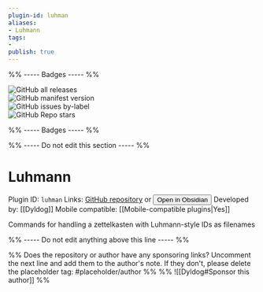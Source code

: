 ```yaml
---
plugin-id: luhman
aliases:
- Luhmann
tags: 
- 
publish: true
---
```


%% ----- Badges ----- %%

![GitHub all releases](https://img.shields.io/github/downloads/Dyldog/luhman-obsidian-plugin/total?color=573E7A&logo=github&style=for-the-badge)   
![GitHub manifest version](https://img.shields.io/github/manifest-json/v/Dyldog/luhman-obsidian-plugin?color=573E7A&logo=github&style=for-the-badge)   
![GitHub issues by-label](https://img.shields.io/github/issues/Dyldog/luhman-obsidian-plugin/help%20wanted?color=573E7A&logo=github&style=for-the-badge)   
![GitHub Repo stars](https://img.shields.io/github/stars/Dyldog/luhman-obsidian-plugin?color=573E7A&logo=github&style=for-the-badge)

%% ----- Badges ----- %%

%% ----- Do not edit this section ----- %%

# Luhmann

Plugin ID: `luhman`
Links: [GitHub repository](https://github.com/Dyldog/luhman-obsidian-plugin) or [<button id=HH>Open in Obsidian</button>](obsidian://goto-plugin?id=luhman)
Developed by: [[Dyldog]]
Mobile compatible: [[Mobile-compatible plugins|Yes]]

Commands for handling a zettelkasten with Luhmann-style IDs as filenames

%% ----- Do not edit anything above this line ----- %% 

%% Does the repository or author have any sponsoring links? Uncomment the next line and add them to the author's note. If they don't, please delete the placeholder tag: #placeholder/author %%
%% ![[Dyldog#Sponsor this author]] %%
